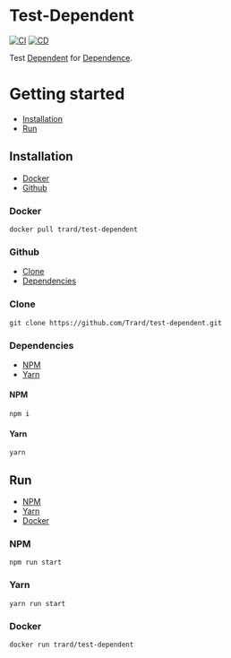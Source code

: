# Test-Dependent

[![CI](https://github.com/Trard/test-dependent/actions/workflows/CI.yml/badge.svg)](https://github.com/Trard/test-dependent/actions/workflows/CI.yml)
[![CD](https://github.com/Trard/test-dependent/actions/workflows/CD.yml/badge.svg)](https://github.com/Trard/test-dependent/actions/workflows/CD.yml)

Test [Dependent](https://github.com/Trard/test-dependent) for [Dependence](https://github.com/Trard/test-dependence).

# Getting started
  - [Installation](https://github.com/trard/test-dependent/blob/master/README.md#installation)
  - [Run](https://github.com/trard/test-dependent/blob/master/README.md#run)

## Installation
- [Docker](https://github.com/trard/test-dependent/blob/master/README.md#docker)
- [Github](https://github.com/trard/test-dependent/blob/master/README.md#github)

### Docker
```shell
docker pull trard/test-dependent
```

### Github
- [Clone](https://github.com/trard/test-dependent/blob/master/README.md#clone)
- [Dependencies](https://github.com/trard/test-dependent/blob/master/README.md#dependencies)

### Clone
```shell
git clone https://github.com/Trard/test-dependent.git
```

### Dependencies
- [NPM](https://github.com/trard/test-dependent/blob/master/README.md#npm)
- [Yarn](https://github.com/trard/test-dependent/blob/master/README.md#yarn)

#### NPM
```shell
npm i
```

#### Yarn
```shell
yarn
```

## Run
- [NPM](https://github.com/trard/test-dependent/blob/master/README.md#npm-1)
- [Yarn](https://github.com/trard/test-dependent/blob/master/README.md#yarn-1)
- [Docker](https://github.com/trard/test-dependent/blob/master/README.md#docker-1)

### NPM
```shell
npm run start
```

### Yarn
```shell
yarn run start
```

### Docker
```shell
docker run trard/test-dependent
```
